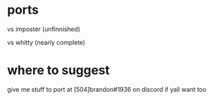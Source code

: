 # ports
vs imposter (unfinnished)

vs whitty (nearly complete)

# where to suggest
give me stuff to port at [504]brandon#1936 on discord if yall want too
